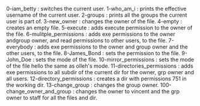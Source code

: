 0-iam_betty : switches the current user.
1-who_am_i : prints the effective username of the current user.
2-groups : prints all the groups the current user is part of.
3-new_owner : changes the owner of the file.
4-empty : creates an empty file.
5-execute : adds execute permission to the owner of the file.
6-mulitple_permissions : adds exe permissions to the owner andgroup owner, and read permissions to other users, to the file.
7-everybody : adds exe permissions to the owner and group owner and the other users, to the file.
8-James_Bond : sets the permission to the file.
9-John_Doe : sets the mode of the file.
10-mirror_permissions : sets the mode of the file hello the same as olleh's mode.
11-directories_permissions : adds exe permissions to all subdir of the current dir for the owner, grp owner and all users.
12-directory_permissions : creates a dir with permissions 751 in the working dir.
13-change_group : changes the group owner.
100-change_owner_and_group : changes the owner to vincent and the grp owner to staff for all the files and dir.
